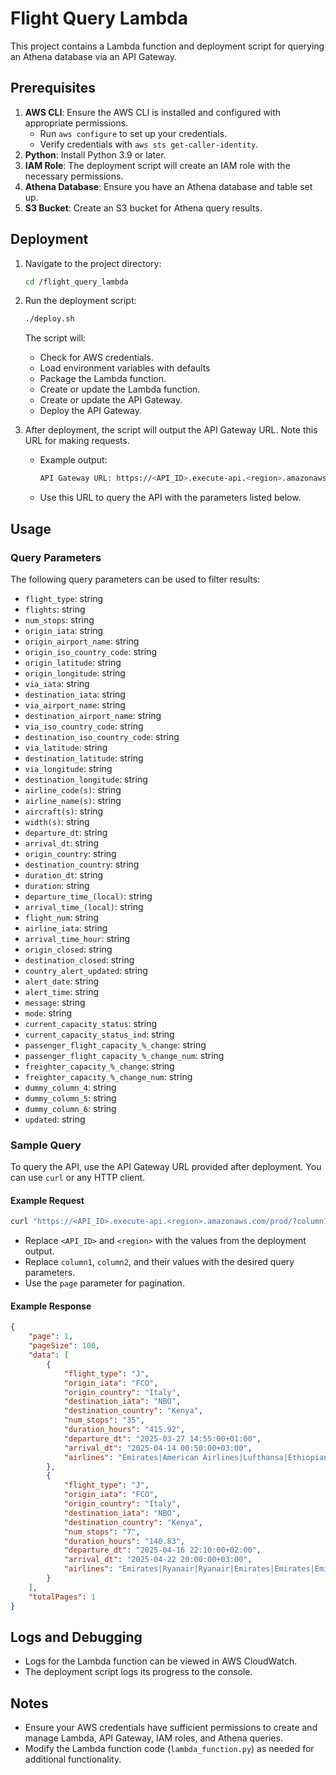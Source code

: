 # Flight Query Lambda

This project contains a Lambda function and deployment script for querying an Athena database via an API Gateway.

## Prerequisites

1. **AWS CLI**: Ensure the AWS CLI is installed and configured with appropriate permissions.
   - Run `aws configure` to set up your credentials.
   - Verify credentials with `aws sts get-caller-identity`.
2. **Python**: Install Python 3.9 or later.
3. **IAM Role**: The deployment script will create an IAM role with the necessary permissions.
4. **Athena Database**: Ensure you have an Athena database and table set up.
5. **S3 Bucket**: Create an S3 bucket for Athena query results.

## Deployment

1. Navigate to the project directory:

   ```bash
   cd /flight_query_lambda
   ```

2. Run the deployment script:

   ```bash
   ./deploy.sh
   ```

   The script will:
   - Check for AWS credentials.
   - Load environment variables with defaults
   - Package the Lambda function.
   - Create or update the Lambda function.
   - Create or update the API Gateway.
   - Deploy the API Gateway.

3. After deployment, the script will output the API Gateway URL. Note this URL for making requests.

   - Example output:

     ```bash
     API Gateway URL: https://<API_ID>.execute-api.<region>.amazonaws.com/prod/
     ```

   - Use this URL to query the API with the parameters listed below.

## Usage

### Query Parameters

The following query parameters can be used to filter results:

- `flight_type`: string
- `flights`: string
- `num_stops`: string
- `origin_iata`: string
- `origin_airport_name`: string
- `origin_iso_country_code`: string
- `origin_latitude`: string
- `origin_longitude`: string
- `via_iata`: string
- `destination_iata`: string
- `via_airport_name`: string
- `destination_airport_name`: string
- `via_iso_country_code`: string
- `destination_iso_country_code`: string
- `via_latitude`: string
- `destination_latitude`: string
- `via_longitude`: string
- `destination_longitude`: string
- `airline_code(s)`: string
- `airline_name(s)`: string
- `aircraft(s)`: string
- `width(s)`: string
- `departure_dt`: string
- `arrival_dt`: string
- `origin_country`: string
- `destination_country`: string
- `duration_dt`: string
- `duration`: string
- `departure_time_(local)`: string
- `arrival_time_(local)`: string
- `flight_num`: string
- `airline_iata`: string
- `arrival_time_hour`: string
- `origin_closed`: string
- `destination_closed`: string
- `country_alert_updated`: string
- `alert_date`: string
- `alert_time`: string
- `message`: string
- `mode`: string
- `current_capacity_status`: string
- `current_capacity_status_ind`: string
- `passenger_flight_capacity_%_change`: string
- `passenger_flight_capacity_%_change_num`: string
- `freighter_capacity_%_change`: string
- `freighter_capacity_%_change_num`: string
- `dummy_column_4`: string
- `dummy_column_5`: string
- `dummy_column_6`: string
- `updated`: string

### Sample Query

To query the API, use the API Gateway URL provided after deployment. You can use `curl` or any HTTP client.

#### Example Request

```bash
curl "https://<API_ID>.execute-api.<region>.amazonaws.com/prod/?column1=value1&column2=value2&page=1"
```

- Replace `<API_ID>` and `<region>` with the values from the deployment output.
- Replace `column1`, `column2`, and their values with the desired query parameters.
- Use the `page` parameter for pagination.

#### Example Response

```json
{
    "page": 1,
    "pageSize": 100,
    "data": [
        {
            "flight_type": "J",
            "origin_iata": "FCO",
            "origin_country": "Italy",
            "destination_iata": "NBO",
            "destination_country": "Kenya",
            "num_stops": "35",
            "duration_hours": "415.92",
            "departure_dt": "2025-03-27 14:55:00+01:00",
            "arrival_dt": "2025-04-14 00:50:00+03:00",
            "airlines": "Emirates|American Airlines|Lufthansa|Ethiopian Airlines|Air India|Qatar Airways|Qatar Airways|Thai AirAsia|Turkish Airlines|LAM|United Airlines|Eurowings|American Airlines|Emirates|Etihad Airways|Thai AirAsia|Turkish Airlines|United Airlines|Qatar Airways|Turkish Airlines|Qatar Airways|LAM|Turkish Airlines|Asiana Airlines|Ethiopian Airlines|Myanmar Airways International|Qatar Airways|Ryanair|Ryanair|Qatar Airways|Qatar Airways|Cargolux Airlines International|Cargolux Airlines International|Cargolux Airlines International|Cargolux Airlines International"
        },
        {
            "flight_type": "J",
            "origin_iata": "FCO",
            "origin_country": "Italy",
            "destination_iata": "NBO",
            "destination_country": "Kenya",
            "num_stops": "7",
            "duration_hours": "140.83",
            "departure_dt": "2025-04-16 22:10:00+02:00",
            "arrival_dt": "2025-04-22 20:00:00+03:00",
            "airlines": "Emirates|Ryanair|Ryanair|Emirates|Emirates|Emirates|Emirates"
        }
    ],
    "totalPages": 1
}
```

## Logs and Debugging

- Logs for the Lambda function can be viewed in AWS CloudWatch.
- The deployment script logs its progress to the console.

## Notes

- Ensure your AWS credentials have sufficient permissions to create and manage Lambda, API Gateway, IAM roles, and Athena queries.
- Modify the Lambda function code (`lambda_function.py`) as needed for additional functionality.
